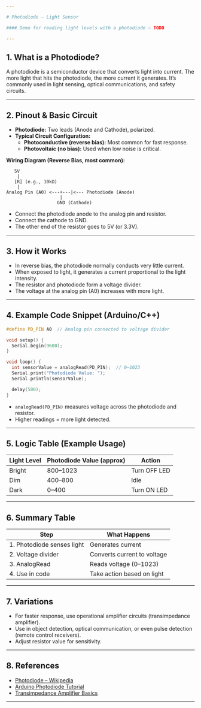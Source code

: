 ```yaml
---

# Photodiode – Light Sensor

#### Demo for reading light levels with a photodiode – TODO

---
```


## 1. What is a Photodiode?

A photodiode is a semiconductor device that converts light into current. The more light that hits the photodiode, the more current it generates. It’s commonly used in light sensing, optical communications, and safety circuits.

---

## 2. Pinout & Basic Circuit

- **Photodiode:** Two leads (Anode and Cathode), polarized.
- **Typical Circuit Configuration:**  
  - **Photoconductive (reverse bias):** Most common for fast response.
  - **Photovoltaic (no bias):** Used when low noise is critical.

**Wiring Diagram (Reverse Bias, most common):**

```plaintext
   5V
    |
   [R] (e.g., 10kΩ)
    |
Analog Pin (A0) <---+---|<--- Photodiode (Anode)
                    |
                   GND (Cathode)
```
- Connect the photodiode anode to the analog pin and resistor.
- Connect the cathode to GND.
- The other end of the resistor goes to 5V (or 3.3V).

---

## 3. How it Works

- In reverse bias, the photodiode normally conducts very little current.
- When exposed to light, it generates a current proportional to the light intensity.
- The resistor and photodiode form a voltage divider.
- The voltage at the analog pin (A0) increases with more light.

---

## 4. Example Code Snippet (Arduino/C++)

```cpp
#define PD_PIN A0  // Analog pin connected to voltage divider

void setup() {
  Serial.begin(9600);
}

void loop() {
  int sensorValue = analogRead(PD_PIN);  // 0–1023
  Serial.print("Photodiode Value: ");
  Serial.println(sensorValue);

  delay(500);
}
```

- `analogRead(PD_PIN)` measures voltage across the photodiode and resistor.
- Higher readings = more light detected.

---

## 5. Logic Table (Example Usage)

| Light Level | Photodiode Value (approx) | Action           |
|-------------|--------------------------|------------------|
| Bright      | 800–1023                 | Turn OFF LED     |
| Dim         | 400–800                  | Idle             |
| Dark        | 0–400                    | Turn ON LED      |

---

## 6. Summary Table

| Step                | What Happens                        |
|---------------------|-------------------------------------|
| 1. Photodiode senses light | Generates current           |
| 2. Voltage divider        | Converts current to voltage  |
| 3. AnalogRead             | Reads voltage (0–1023)       |
| 4. Use in code            | Take action based on light   |

---

## 7. Variations

- For faster response, use operational amplifier circuits (transimpedance amplifier).
- Use in object detection, optical communication, or even pulse detection (remote control receivers).
- Adjust resistor value for sensitivity.

---

## 8. References

- [Photodiode – Wikipedia](https://en.wikipedia.org/wiki/Photodiode)
- [Arduino Photodiode Tutorial](https://circuitdigest.com/microcontroller-projects/arduino-photodiode-light-sensor)
- [Transimpedance Amplifier Basics](https://www.analog.com/en/analog-dialogue/articles/transimpedance-amplifiers.html)

---
